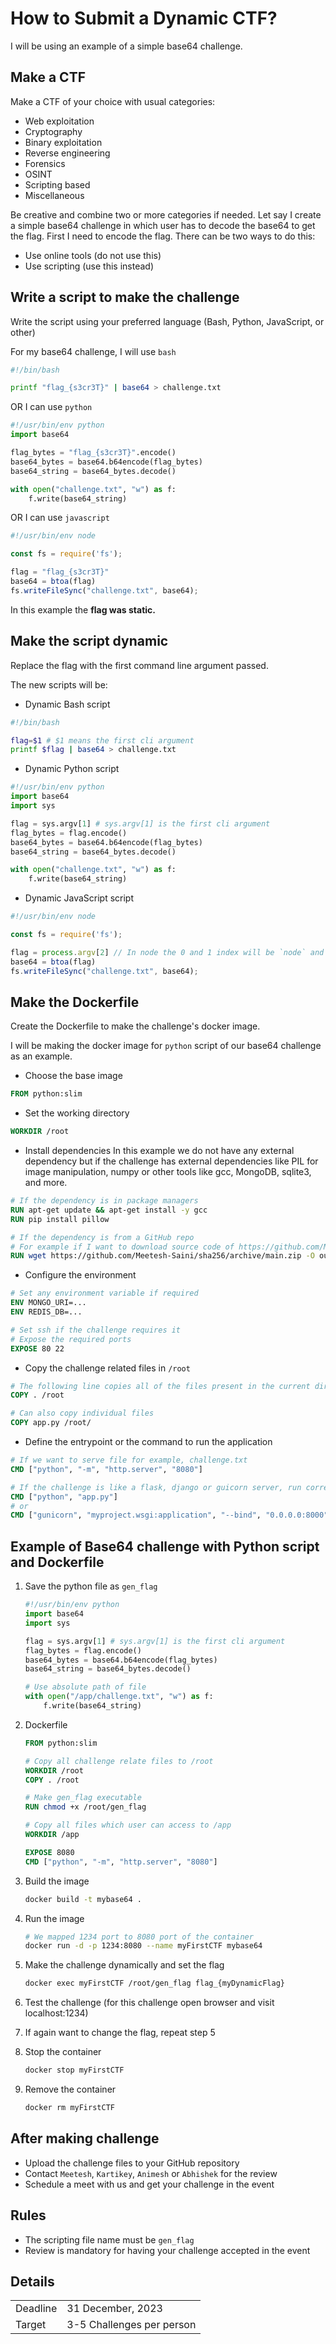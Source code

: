 # How to Submit a Dynamic CTF?

I will be using an example of a simple base64 challenge.

## Make a CTF
Make a CTF of your choice with usual categories:

- Web exploitation
- Cryptography
- Binary exploitation
- Reverse engineering
- Forensics
- OSINT
- Scripting based
- Miscellaneous

Be creative and combine two or more categories if needed.
Let say I create a simple base64 challenge in which user has to decode the base64 to get the flag. First I need to encode the flag.
There can be two ways to do this:
- Use online tools (do not use this)
- Use scripting (use this instead)

## Write a script to make the challenge

Write the script using your preferred language (Bash, Python, JavaScript, or other)

For my base64 challenge, I will use `bash`
```bash
#!/bin/bash 

printf "flag_{s3cr3T}" | base64 > challenge.txt
```

OR I can use `python`
```python 
#!/usr/bin/env python
import base64

flag_bytes = "flag_{s3cr3T}".encode()
base64_bytes = base64.b64encode(flag_bytes)
base64_string = base64_bytes.decode()

with open("challenge.txt", "w") as f:
    f.write(base64_string)
```

OR I can use `javascript`
```js
#!/usr/bin/env node

const fs = require('fs');

flag = "flag_{s3cr3T}"
base64 = btoa(flag)
fs.writeFileSync("challenge.txt", base64);
```

In this example the **flag was static.**

## Make the script dynamic

Replace the flag with the first command line argument passed.

The new scripts will be:

- Dynamic Bash script
```bash
#!/bin/bash 

flag=$1 # $1 means the first cli argument
printf $flag | base64 > challenge.txt
```

- Dynamic Python script
```python 
#!/usr/bin/env python
import base64
import sys 

flag = sys.argv[1] # sys.argv[1] is the first cli argument
flag_bytes = flag.encode()
base64_bytes = base64.b64encode(flag_bytes)
base64_string = base64_bytes.decode()

with open("challenge.txt", "w") as f:
    f.write(base64_string)
```

- Dynamic JavaScript script
```js
#!/usr/bin/env node

const fs = require('fs');

flag = process.argv[2] // In node the 0 and 1 index will be `node` and filename so the first cli argument will be at index 2
base64 = btoa(flag)
fs.writeFileSync("challenge.txt", base64);
```

## Make the Dockerfile
Create the Dockerfile to make the challenge's docker image.

I will be making the docker image for `python` script of our base64 challenge as an example.

- Choose the base image
```dockerfile
FROM python:slim
```
- Set the working directory
```dockerfile
WORKDIR /root 
```
- Install dependencies
In this example we do not have any external dependency but if the challenge has external dependencies like PIL for image manipulation, numpy or other tools like gcc, MongoDB, sqlite3, and more.
```dockerfile
# If the dependency is in package managers
RUN apt-get update && apt-get install -y gcc
RUN pip install pillow

# If the dependency is from a GitHub repo 
# For example if I want to download source code of https://github.com/Meetesh-Saini/sha256 repo's main branch, I would run the following command
RUN wget https://github.com/Meetesh-Saini/sha256/archive/main.zip -O out.zip && unzip out.zip
```
- Configure the environment
```dockerfile
# Set any environment variable if required
ENV MONGO_URI=...
ENV REDIS_DB=...

# Set ssh if the challenge requires it
# Expose the required ports
EXPOSE 80 22
```

- Copy the challenge related files in `/root`
```dockerfile
# The following line copies all of the files present in the current directory to the `/root` of the docker container
COPY . /root 

# Can also copy individual files 
COPY app.py /root/
```

- Define the entrypoint or the command to run the application
```dockerfile
# If we want to serve file for example, challenge.txt 
CMD ["python", "-m", "http.server", "8080"]

# If the challenge is like a flask, django or guicorn server, run corresponding commands
CMD ["python", "app.py"]
# or 
CMD ["gunicorn", "myproject.wsgi:application", "--bind", "0.0.0.0:8000"]
```

## Example of Base64 challenge with Python script and Dockerfile

1. Save the python file as `gen_flag`
    ```python
    #!/usr/bin/env python
    import base64
    import sys 

    flag = sys.argv[1] # sys.argv[1] is the first cli argument
    flag_bytes = flag.encode()
    base64_bytes = base64.b64encode(flag_bytes)
    base64_string = base64_bytes.decode()

    # Use absolute path of file
    with open("/app/challenge.txt", "w") as f:
        f.write(base64_string)
    ```

1. Dockerfile
    ```dockerfile
    FROM python:slim

    # Copy all challenge relate files to /root
    WORKDIR /root 
    COPY . /root 

    # Make gen_flag executable
    RUN chmod +x /root/gen_flag

    # Copy all files which user can access to /app 
    WORKDIR /app

    EXPOSE 8080
    CMD ["python", "-m", "http.server", "8080"]
    ```

1. Build the image 
    ```bash
    docker build -t mybase64 .
    ```

1. Run the image
    ```bash 
    # We mapped 1234 port to 8080 port of the container
    docker run -d -p 1234:8080 --name myFirstCTF mybase64
    ```

1. Make the challenge dynamically and set the flag 
    ```bash 
    docker exec myFirstCTF /root/gen_flag flag_{myDynamicFlag}
    ```

1. Test the challenge (for this challenge open browser and visit localhost:1234)

1. If again want to change the flag, repeat step 5

1. Stop the container
    ```bash 
    docker stop myFirstCTF
    ```

1. Remove the container
    ```bash 
    docker rm myFirstCTF
    ```

## After making challenge
- Upload the challenge files to your GitHub repository
- Contact `Meetesh`, `Kartikey`, `Animesh` or `Abhishek` for the review
- Schedule a meet with us and get your challenge in the event 

## Rules 
- The scripting file name must be `gen_flag`
- Review is mandatory for having your challenge accepted in the event

## Details
|||
|-|-|
| Deadline | 31 December, 2023 |
| Target | 3-5 Challenges per person |
